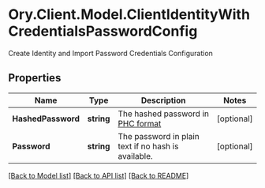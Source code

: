 # Ory.Client.Model.ClientIdentityWithCredentialsPasswordConfig
Create Identity and Import Password Credentials Configuration

## Properties

Name | Type | Description | Notes
------------ | ------------- | ------------- | -------------
**HashedPassword** | **string** | The hashed password in [PHC format](https://www.ory.sh/docs/kratos/manage-identities/import-user-accounts-identities#hashed-passwords) | [optional] 
**Password** | **string** | The password in plain text if no hash is available. | [optional] 

[[Back to Model list]](../README.md#documentation-for-models) [[Back to API list]](../README.md#documentation-for-api-endpoints) [[Back to README]](../README.md)


